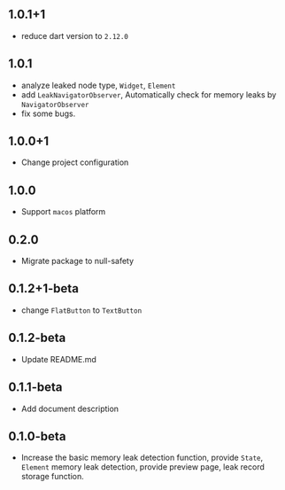 ## 1.0.1+1

* reduce dart version to `2.12.0`

## 1.0.1

* analyze leaked node type, `Widget`, `Element`
* add `LeakNavigatorObserver`, Automatically check for memory leaks by `NavigatorObserver`
* fix some bugs.

## 1.0.0+1

* Change project configuration

## 1.0.0

* Support `macos` platform

## 0.2.0

* Migrate package to null-safety

## 0.1.2+1-beta

* change `FlatButton` to `TextButton`

## 0.1.2-beta

* Update README.md

## 0.1.1-beta

* Add document description

## 0.1.0-beta

* Increase the basic memory leak detection function, provide `State`, `Element` memory leak detection, provide preview page, leak record storage function.
